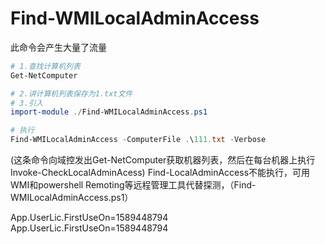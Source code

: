 # Find-WMILocalAdminAccess

此命令会产生大量了流量

```powershell
# 1.查找计算机列表
Get-NetComputer

# 2.讲计算机列表保存为1.txt文件
# 3.引入
import-module ./Find-WMILocalAdminAccess.ps1

# 执行
Find-WMILocalAdminAccess -ComputerFile .\111.txt -Verbose
```

(这条命令向域控发出Get-NetComputer获取机器列表，然后在每台机器上执行Invoke-CheckLocalAdminAcess)
Find-LocalAdminAccess不能执行，可用WMI和powershell Remoting等远程管理工具代替探测，（Find-WMILocalAdminAccess.ps1）

App.UserLic.FirstUseOn=1589448794
App.UserLic.FirstUseOn=1589448794
